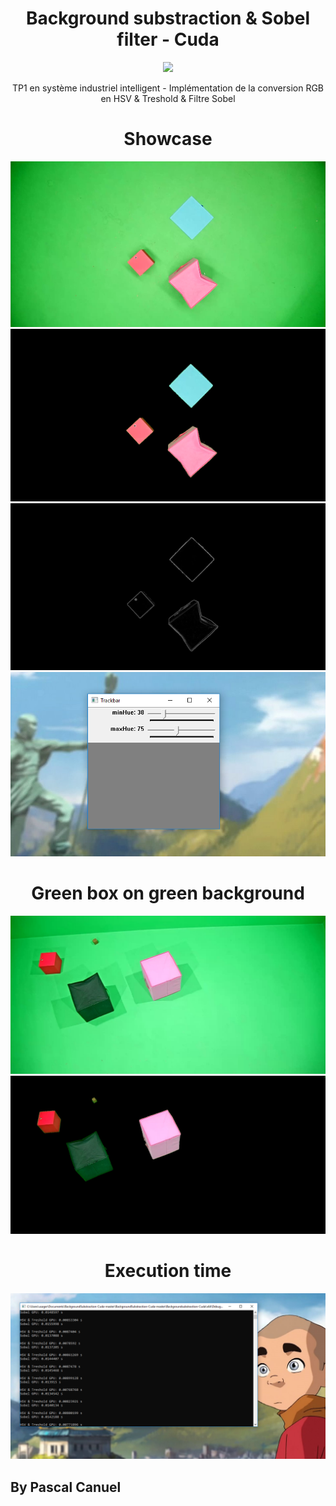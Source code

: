 <h1 align="center">Background substraction & Sobel filter - Cuda</h1> 
<p align="center">
<img src="https://img.shields.io/badge/License-MIT-blue.svg">
</p>

<p align="center">TP1 en système industriel intelligent - Implémentation de la conversion RGB en HSV & Treshold & Filtre Sobel</p>

<h1 align="center">Showcase</h1>
<img src="Backgroundsubstraction-Cuda/Showcase/frame.PNG"/>
<img src="Backgroundsubstraction-Cuda/Showcase/treshold.PNG"/>
<img src="Backgroundsubstraction-Cuda/Showcase/sobel.PNG"/>
<img src="Backgroundsubstraction-Cuda/Showcase/trackbar.PNG"/>

<h1 align="center">Green box on green background</h1>
<img src="Backgroundsubstraction-Cuda/Showcase/originaleGreenBox.PNG"/>
<img src="Backgroundsubstraction-Cuda/Showcase/tresholdGreenBox.PNG"/>

<h1 align="center">Execution time</h1>
<img src="Backgroundsubstraction-Cuda/Showcase/execTime.PNG"/>

## By Pascal Canuel


